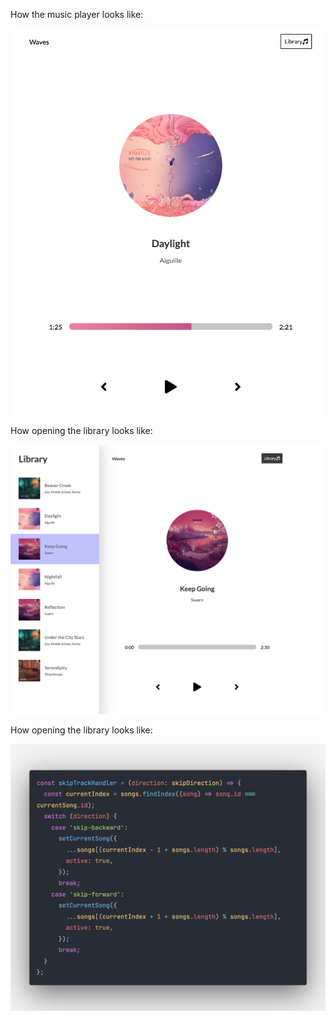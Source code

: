 


How the music player looks like:

![Music Player](music_player.png?raw=true "Title")


How opening the library looks like:

![Library On](music_player_library.png?raw=true "Title")



How opening the library looks like:

![React Typescript Function](SkipTrackHandler.png?raw=true "Title")
